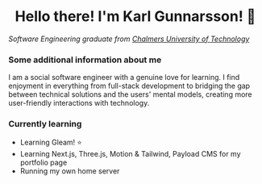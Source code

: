 <h1 align="center">Hello there! I'm Karl Gunnarsson! 👋</h1> 

<p><em>Software Engineering graduate from <a href="https://www.chalmers.se/en">Chalmers University of Technology</a>
</em></p>


### Some additional information about me
I am a social software engineer with a genuine love for learning. I find enjoyment in everything from full-stack development to bridging the gap between technical solutions and the users' mental models, creating more user-friendly interactions with technology.

### Currently learning
<ul>
  <li>Learning Gleam! ⭐ </li>
  <li>Learning Next.js, Three.js, Motion & Tailwind, Payload CMS for my portfolio page</li>
  <li>Running my own home server</li>
</ul>

